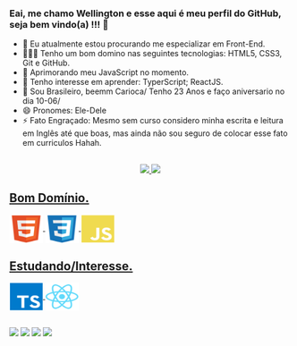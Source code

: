 ### Eai, me chamo Wellington e esse aqui é meu perfil do GitHub, seja bem vindo(a) !!!  💙

- 🎯 Eu atualmente estou procurando me especializar em Front-End.
- 🧙🏽‍♂️ Tenho um bom domino nas seguintes tecnologias: HTML5, CSS3, Git e GitHub.
- 🌱 Aprimorando meu JavaScript no momento.
- 🤔 Tenho interesse em aprender: TyperScript; ReactJS.
- 💬 Sou Brasileiro, beemm Carioca/ Tenho 23 Anos e faço aniversario no dia 10-06/ 
- 😄 Pronomes: Ele-Dele
- ⚡ Fato Engraçado: Mesmo sem curso considero minha escrita e leitura em Inglês até que boas, mas ainda não sou seguro de colocar esse fato em curriculos Hahah.
##
<div align="center">
  <a href="https://github.com/WellingtonBC">
  <img height="140em" src="https://github-readme-stats.vercel.app/api?username=WellingtonBC&show_icons=true&theme=dark&include_all_commits=true&count_private=true"/>
  <img height="140em" src="https://github-readme-stats.vercel.app/api/top-langs/?username=WellingtonBC&layout=compact&langs_count=7&theme=dark"/>
</div>
 
 <h2>Bom Domínio.</h2>
 <img align="center" alt="Rafa-HTML" height="50" width="60" src="https://raw.githubusercontent.com/devicons/devicon/master/icons/html5/html5-original.svg">
  <img align="center" alt="Rafa-CSS" height="50" width="60" src="https://raw.githubusercontent.com/devicons/devicon/master/icons/css3/css3-original.svg">
  <img align="center" alt="Rafa-Js" height="50" width="60" src="https://raw.githubusercontent.com/devicons/devicon/master/icons/javascript/javascript-plain.svg">
 <h2>Estudando/Interesse.</h2>
  <img align="center" alt="Rafa-Ts" height="50" width="60" src="https://raw.githubusercontent.com/devicons/devicon/master/icons/typescript/typescript-plain.svg">
  <img align="center" alt="Rafa-React" height="50" width="60" src="https://raw.githubusercontent.com/devicons/devicon/master/icons/react/react-original.svg">

  ##
  
  
  <div> 
     <a href="https://www.facebook.com/Wellington.Buscacio/" target="_blank"><img src="https://img.shields.io/badge/Facebook-1877F2?style=for-the-badge&logo=facebook&logoColor=white" target="_blank"></a> 
     <a href="https://twitter.com/kblin_" target="_blank"><img src="https://img.shields.io/badge/Twitter-1DA1F2?style=for-the-badge&logo=twitter&logoColor=white" target="_blank"></a> 
   <a href="https://instagram.com/kbli.n" target="_blank"><img src="https://img.shields.io/badge/-Instagram-%23E4405F?style=for-the-badge&logo=instagram&logoColor=white" target="_blank"></a>
  <a href="https://www.linkedin.com/in/wellington-borges-corr%C3%AAa-673809232/" target="_blank"><img src="https://img.shields.io/badge/-LinkedIn-%230077B5?style=for-the-badge&logo=linkedin&logoColor=white" target="_blank"></a>
  </div>
